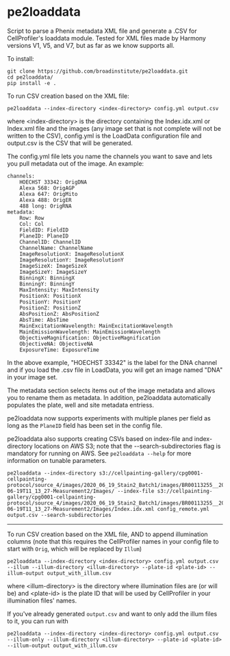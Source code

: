 # pe2loaddata
Script to parse a Phenix metadata XML file and generate a .CSV for CellProfiler's loaddata module.
Tested for XML files made by Harmony versions V1, V5, and V7, but as far as we know supports all.

To install: 

```
git clone https://github.com/broadinstitute/pe2loaddata.git
cd pe2loaddata/
pip install -e .
```

To run CSV creation based on the XML file:

    pe2loaddata --index-directory <index-directory> config.yml output.csv

where \<index-directory\> is the directory containing the Index.idx.xml or Index.xml file and the images (any image set that is not complete will not be written to the CSV), config.yml is the LoadData configuration file and output.csv is the CSV that will be generated.

The config.yml file lets you name the channels you want to save and lets you pull metadata out of the image. An example:

    channels:
        HOECHST 33342: OrigDNA
        Alexa 568: OrigAGP
        Alexa 647: OrigMito
        Alexa 488: OrigER
        488 long: OrigRNA
    metadata:
        Row: Row
        Col: Col
        FieldID: FieldID
        PlaneID: PlaneID
        ChannelID: ChannelID
        ChannelName: ChannelName
        ImageResolutionX: ImageResolutionX
        ImageResolutionY: ImageResolutionY
        ImageSizeX: ImageSizeX
        ImageSizeY: ImageSizeY
        BinningX: BinningX
        BinningY: BinningY
        MaxIntensity: MaxIntensity
        PositionX: PositionX
        PositionY: PositionY
        PositionZ: PositionZ
        AbsPositionZ: AbsPositionZ
        AbsTime: AbsTime
        MainExcitationWavelength: MainExcitationWavelength
        MainEmissionWavelength: MainEmissionWavelength
        ObjectiveMagnification: ObjectiveMagnification
        ObjectiveNA: ObjectiveNA
        ExposureTime: ExposureTime

In the above example, "HOECHST 33342" is the label for the DNA channel and
if you load the .csv file in LoadData, you will get an image named "DNA" in
your image set.

The metadata section selects items out of the image metadata and allows
you to rename them as metadata. In addition, pe2loaddata automatically
populates the plate, well and site metadata entriess.

pe2loaddata now supports experiments with multiple planes per field as long as the `PlaneID` field 
has been set in the config file.

pe2loaddata also supports creating CSVs based on index-file and index-directory locations on AWS S3; note that the --search-subdirectories flag is mandatory for running on AWS. See `pe2loaddata --help` for more information on tunable parameters.

    pe2loaddata --index-directory s3://cellpainting-gallery/cpg0001-cellpainting-protocol/source_4/images/2020_06_19_Stain2_Batch1/images/BR00113255__2020-06-19T11_13_27-Measurement2/Images/ --index-file s3://cellpainting-gallery/cpg0001-cellpainting-protocol/source_4/images/2020_06_19_Stain2_Batch1/images/BR00113255__2020-06-19T11_13_27-Measurement2/Images/Index.idx.xml config_remote.yml output.csv --search-subdirectories


------

To run CSV creation based on the XML file, AND to append illumination columns (note that this requires 
the CellProfiler names in your config file to start with `Orig`, which will be replaced by `Illum`)

    pe2loaddata --index-directory <index-directory> config.yml output.csv --illum --illum-directory <illum-directory> --plate-id <plate-id> --illum-output output_with_illum.csv

where \<illum-directory\> is the directory where illumination files are (or will be) and \<plate-id\> is the plate ID that will be used by CellProfiler in your illumination files' names.
    
If you've already generated `output.csv` and want to only add the illum files to it, you can run with 

    pe2loaddata --index-directory <index-directory> config.yml output.csv --illum-only --illum-directory <illum-directory> --plate-id <plate-id> --illum-output output_with_illum.csv
